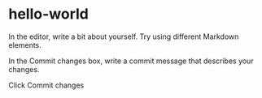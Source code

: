 # hello-world

In the editor, write a bit about yourself. Try using different Markdown elements.

In the Commit changes box, write a commit message that describes your changes.

Click Commit changes
